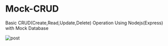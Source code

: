 # Mock-CRUD

Basic CRUD(Create,Read,Update,Delete) Operation Using Nodejs(Express) with Mock Database

![post](https://github.com/Somu-ss/Mock-CRUD/assets/71398970/5530c804-fda9-4418-b0e2-e1a7bdd55cdd)
